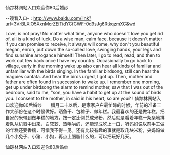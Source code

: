 仙踪林网站入口欢迎你80后婚纱

--观看入口-：http://www.baidu.com/link?url=3VrBLXlO5XxnMcrZEiTidYCfCWF-0d9sJg6RtkqzmXC&wd

Love, is not pray!
No matter what time, anyone who doesn't love you get rid of, all is a kind of luck.
Do a wise man, calm face, because it doesn't matter if you can promise to receive, it always will come, why don't you beautiful megan, enron, put down the so-called love, swinging hands, your legs and find sunshine arrogance himself!
Then later, I go to read, read, and then to work out few back once I have my country.
Occasionally to go back to village, early in the morning wake up also can hear all kinds of familiar and unfamiliar with the birds singing.
In the familiar birdsong, still can hear the magpies cantata.
And hear the birds urged, I got up.
Then, mother and father are often found in succession to wake up.
I remember one morning, get up under birdsong the alarm to remind mother, saw that I was out of the bedroom, said to me, "son, you have a habit to get up at the sound of birds you.
I consent to the mother, in said in his heart, so are you?
!
仙踪林网站入口欢迎你80后婚纱　　腊月二十以后，是家家户户最忙碌的时候，年前的准备工作大部份在这个时候做好。晒鱼干、包粽子、做年糕。我最喜欢的还是做年糕，把自家的米带到做年糕的地方，按一定比例兑成米粉，然后就是看着年糕一条条地排着队从机器中出来，白软软、热哄哄的，还能现成吃上一口，听妈妈说以前手工做的年糕还要香糯，可惜我不得一见。还有比较有趣的事就是取几块米粉，央妈妈做几个小兔子、小猪、小狗，再点上胭脂什么的，可以把玩好几天。

仙踪林网站入口欢迎你80后婚纱
